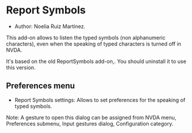 # Report Symbols #
* Author: Noelia Ruiz Martínez.

This add-on allows to listen the typed symbols (non alphanumeric characters), even when the speaking of typed characters is turned off in NVDA.

It's based on the old ReportSymbols add-on,. You should uninstall it to use this version.

## Preferences menu ##
* Report Symbols settings: Allows to set preferences for the speaking of typed symbols.

Note: A gesture to open this dialog can be assigned from NVDA menu, Preferences submenu, Input gestures dialog, Configuration category.

